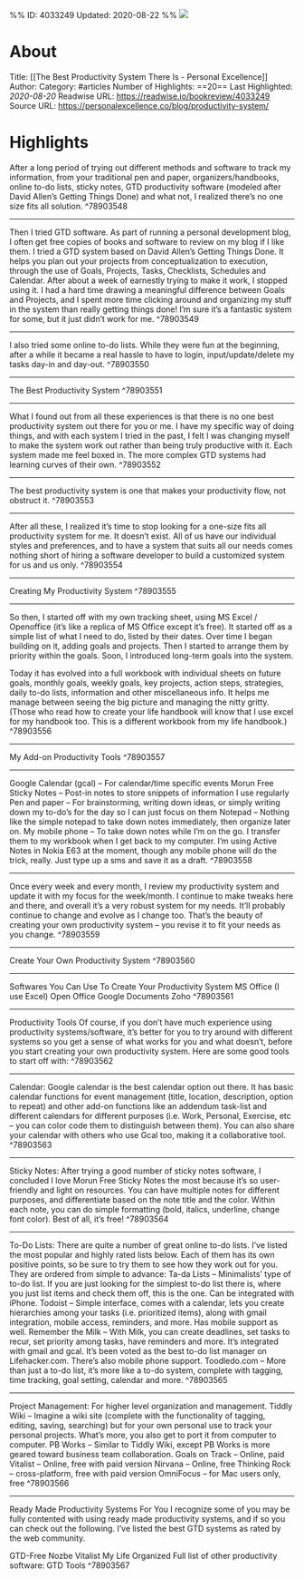 %%
ID: 4033249
Updated: 2020-08-22
%%
![](https://readwise-assets.s3.amazonaws.com/static/images/article2.74d541386bbf.png)

# About
Title: [[The Best Productivity System There Is - Personal Excellence]]
Author: 
Category: #articles
Number of Highlights: ==20==
Last Highlighted: *2020-08-20*
Readwise URL: https://readwise.io/bookreview/4033249
Source URL: https://personalexcellence.co/blog/productivity-system/


# Highlights 
After a long period of trying out different methods and software to track my information, from your traditional pen and paper, organizers/handbooks, online to-do lists, sticky notes, GTD productivity software (modeled after David Allen’s Getting Things Done) and what not, I realized there’s no one size fits all solution.  ^78903548

---

Then I tried GTD software. As part of running a personal development blog, I often get free copies of books and software to review on my blog if I like them. I tried a GTD system based on David Allen’s Getting Things Done. It helps you plan out your projects from conceptualization to execution, through the use of Goals, Projects, Tasks, Checklists, Schedules and Calendar. After about a week of earnestly trying to make it work, I stopped using it. I had a hard time drawing a meaningful difference between Goals and Projects, and I spent more time clicking around and organizing my stuff in the system than really getting things done! I’m sure it’s a fantastic system for some, but it just didn’t work for me.  ^78903549

---

I also tried some online to-do lists. While they were fun at the beginning, after a while it became a real hassle to have to login, input/update/delete my tasks day-in and day-out.  ^78903550

---

The Best Productivity System  ^78903551

---

What I found out from all these experiences is that there is no one best productivity system out there for you or me. I have my specific way of doing things, and with each system I tried in the past, I felt I was changing myself to make the system work out rather than being truly productive with it. Each system made me feel boxed in. The more complex GTD systems had learning curves of their own.  ^78903552

---

The best productivity system is one that makes your productivity flow, not obstruct it.  ^78903553

---

After all these, I realized it’s time to stop looking for a one-size fits all productivity system for me. It doesn’t exist. All of us have our individual styles and preferences, and to have a system that suits all our needs comes nothing short of hiring a software developer to build a customized system for us and us only.  ^78903554

---

Creating My Productivity System  ^78903555

---

So then, I started off with my own tracking sheet, using MS Excel / Openoffice (it’s like a replica of MS Office except it’s free). It started off as a simple list of what I need to do, listed by their dates. Over time I began building on it, adding goals and projects. Then I started to arrange them by priority within the goals. Soon, I introduced long-term goals into the system.

Today it has evolved into a full workbook with individual sheets on future goals, monthly goals, weekly goals, key projects, action steps, strategies, daily to-do lists, information and other miscellaneous info. It helps me manage between seeing the big picture and managing the nitty gritty. (Those who read how to create your life handbook will know that I use excel for my handbook too. This is a different workbook from my life handbook.)  ^78903556

---

My Add-on Productivity Tools  ^78903557

---

Google Calendar (gcal) – For calendar/time specific events
Morun Free Sticky Notes – Post-in notes to store snippets of information I use regularly
Pen and paper – For brainstorming, writing down ideas, or simply writing down my to-do’s for the day so I can just focus on them
Notepad – Nothing like the simple notepad to take down notes immediately, then organize later on.
My mobile phone – To take down notes while I’m on the go. I transfer them to my workbook when I get back to my computer. I’m using Active Notes in Nokia E63 at the moment, though any mobile phone will do the trick, really. Just type up a sms and save it as a draft.  ^78903558

---

Once every week and every month, I review my productivity system and update it with my focus for the week/month. I continue to make tweaks here and there, and overall it’s a very robust system for my needs. It’ll probably continue to change and evolve as I change too. That’s the beauty of creating your own productivity system – you revise it to fit your needs as you change.  ^78903559

---

Create Your Own Productivity System  ^78903560

---

Softwares You Can Use To Create Your Productivity System
MS Office (I use Excel)
Open Office
Google Documents
Zoho  ^78903561

---

Productivity Tools
Of course, if you don’t have much experience using productivity systems/software, it’s better for you to try around with different systems so you get a sense of what works for you and what doesn’t, before you start creating your own productivity system. Here are some good tools to start off with:  ^78903562

---

Calendar: Google calendar is the best calendar option out there. It has basic calendar functions for event management (title, location, description, option to repeat) and other add-on functions like an addendum task-list and different calendars for different purposes (i.e. Work, Personal, Exercise, etc – you can color code them to distinguish between them). You can also share your calendar with others who use Gcal too, making it a collaborative tool.  ^78903563

---

Sticky Notes: After trying a good number of sticky notes software, I concluded I love Morun Free Sticky Notes the most because it’s so user-friendly and light on resources. You can have multiple notes for different purposes, and differentiate based on the note title and the color. Within each note, you can do simple formatting (bold, italics, underline, change font color). Best of all, it’s free!  ^78903564

---

To-Do Lists: There are quite a number of great online to-do lists. I’ve listed the most popular and highly rated lists below. Each of them has its own positive points, so be sure to try them to see how they work out for you. They are ordered from simple to advance:
Ta-da Lists – Minimalists’ type of to-do list. If you are just looking for the simplest to-do list there is, where you just list items and check them off, this is the one. Can be integrated with iPhone.
Todoist – Simple interface, comes with a calendar, lets you create hierarchies among your tasks (i.e. prioritized items), along with gmail integration, mobile access, reminders, and more. Has mobile support as well.
Remember the Milk – With Milk, you can create deadlines, set tasks to recur, set priority among tasks, have reminders and more. It’s integrated with gmail and gcal. It’s been voted as the best to-do list manager on Lifehacker.com. There’s also mobile phone support.
Toodledo.com – More than just a to-do list, it’s more like a to-do system, complete with tagging, time tracking, goal setting, calendar and more.  ^78903565

---

Project Management: For higher level organization and management.
Tiddly Wiki – Imagine a wiki site (complete with the functionality of tagging, editing, saving, searching) but for your own personal use to track your personal projects. What’s more, you also get to port it from computer to computer.
PB Works – Similar to Tiddly Wiki, except PB Works is more geared toward business team collaboration.
Goals on Track – Online, paid
Vitalist – Online, free with paid version
Nirvana – Online, free
Thinking Rock – cross-platform, free with paid version
OmniFocus – for Mac users only, free  ^78903566

---

Ready Made Productivity Systems For You
I recognize some of you may be fully contented with using ready made productivity systems, and if so you can check out the following. I’ve listed the best GTD systems as rated by the web community.

GTD-Free
Nozbe
Vitalist
My Life Organized
Full list of other productivity software: GTD Tools  ^78903567


